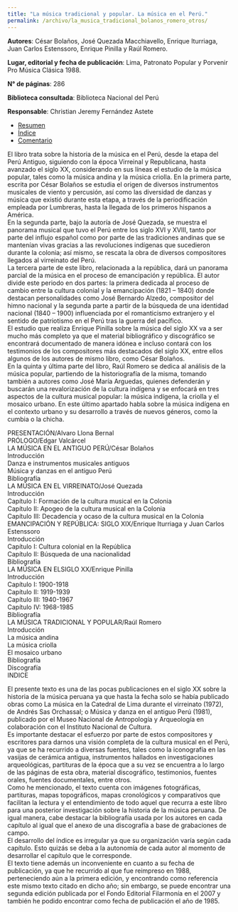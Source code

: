 ```yaml
---
title: "La música tradicional y popular. La música en el Perú."
permalink: /archivo/la_musica_tradicional_bolanos_romero_otros/
---
```


**Autores**: César Bolaños, José Quezada Macchiavello, Enrique Iturriaga, Juan Carlos Estenssoro, Enrique Pinilla y Raúl Romero.

**Lugar, editorial y fecha de publicación**: Lima, Patronato Popular y Porvenir Pro Música Clásica 1988.

**N° de páginas**: 286

**Biblioteca consultada**: Biblioteca Nacional del Perú

**Responsable**: Christian Jeremy Fernández Astete
  
<ul class="nav nav-tabs">
  <li class="active"><a href="#resumen" data-toggle="tab">Resumen</a></li>
  <li><a href="#indice" data-toggle="tab">Índice</a></li>
  <li><a href="#comentario" data-toggle="tab">Comentario</a></li>
</ul>
<div id="myTabContent" class="tab-content">
  <div class="tab-pane fade active in" id="resumen">
    <p>El libro trata sobre la historia de la música en el Perú, desde la etapa del Perú Antiguo, siguiendo con la época Virreinal y Republicana, hasta avanzado el siglo XX, considerando en sus líneas el estudio de la música popular, tales como la música andina y la música criolla. En la primera parte, escrita por César Bolaños se estudia el origen de diversos instrumentos musicales de viento y percusión, así como las diversidad de danzas y música que existió durante esta etapa, a través de la periodificación empleada por Lumbreras, hasta la llegada de los primeros hispanos a América.<br>
En la segunda parte, bajo la autoría de José Quezada, se muestra el panorama musical que tuvo el Perú entre los siglo XVI y XVIII, tanto por parte del influjo español como por parte de las tradiciones andinas que se mantenían vivas gracias a las revoluciones indígenas que sucedieron durante la colonia; así mismo, se rescata la obra de diversos compositores llegados al virreinato del Perú.<br>
La tercera parte de este libro, relacionada a la república, dará un panorama parcial de la música en el proceso de emancipación y república. El autor divide este periodo en dos partes: la primera dedicada al proceso de cambio entre la cultura colonial y la emancipación (1821 – 1840) donde destacan personalidades como José Bernardo Alzedo, compositor del himno nacional y la segunda parte a partir de la búsqueda de una identidad nacional (1840 – 1900) influenciada por el romanticismo extranjero y el sentido de patriotismo en el Perú tras la guerra del pacífico.<br>
El estudio que realiza Enrique Pinilla sobre la música del siglo XX va a ser mucho más completo ya que el material bibliográfico y discográfico se encontrará documentado de manera idónea e incluso contará con los testimonios de los compositores más destacados del siglo XX, entre ellos algunos de los autores de mismo libro, como César Bolaños.<br>
En la quinta y  última parte del libro, Raúl Romero se dedica al análisis de la música popular, partiendo de la historiografía de la misma, tomando también a autores como José María Arguedas, quienes defenderán y buscarán una revalorización de la cultura indígena y se enfocará en tres aspectos de la cultura musical popular: la música indígena, la criolla y el mosaico urbano. En este último apartado habla sobre la música indígena en el contexto urbano y su desarrollo a través de nuevos géneros, como la cumbia o la chicha.<br>
</p>
  </div>
  <div class="tab-pane fade" id="indice">
   PRESENTACIÓN/Alvaro Llona Bernal <br> 
PRÓLOGO/Edgar Valcárcel  <br>
LA MÚSICA EN EL ANTIGUO PERÚ/César Bolaños  <br>
Introducción  <br>
Danza e instrumentos musicales antiguos <br> 
Música y danzas en el antiguo Perú  <br>
Bibliografía  <br>
LA MÚSICA EN EL VIRREINATO/José Quezada  <br>
Introducción  <br>
Capítulo I: Formación de la cultura musical en la Colonia  <br>
Capítulo II: Apogeo de la cultura musical en la Colonia <br> 
Capítulo III: Decadencia y ocaso de la cultura musical en la Colonia <br> 
EMANCIPACIÓN Y REPÚBLICA: SIGLO XIX/Enrique Iturriaga y Juan Carlos Estenssoro<br>
Introducción  <br>
Capítulo I: Cultura colonial en la República <br>
Capítulo II: Búsqueda de una nacionalidad <br>
Bibliografía<br>
LA MÚSICA EN ELSIGLO XX/Enrique Pinilla<br>
Introducción  <br>
Capítulo I: 1900-1918 <br>
Capítulo II: 1919-1939  <br>
Capítulo III: 1940-1967 <br>
Capítulo IV: 1968-1985 <br>
Bibliografía <br>
LA MÚSICA TRADICIONAL Y POPULAR/Raúl Romero <br>
Introducción <br> 
La música andina <br>
La música criolla <br>
El mosaico urbano<br>
Bibliografía <br>
Discografía <br>
INDICE  <br>

  </div>
  <div class="tab-pane fade" id="comentario">
    <p>
    El presente texto es una de las pocas publicaciones en el siglo XX sobre la historia de la música peruana ya que hasta la fecha solo se había publicado obras como La música en la Catedral de Lima durante el virreinato (1972), de Andrés Sas Orchassal; o Música y danza en el antiguo Perú (1981), publicado por el Museo Nacional de Antropología y Arqueología en colaboración con el Instituto Nacional de Cultura.  <br>
Es importante destacar el esfuerzo por parte de estos compositores y escritores para darnos una visión completa de la cultura musical en el Perú, ya que se ha recurrido a diversas fuentes, tales como la iconografía en las vasijas de cerámica antigua, instrumentos hallados en investigaciones arqueológicas, partituras de la época que a su vez se encuentra a lo largo de las páginas de esta obra, material discográfico, testimonios, fuentes orales, fuentes documentales, entre otros. <br>
Como he mencionado, el texto cuenta con imágenes fotográficas, partituras, mapas topográficos, mapas cronológicos y comparativos que facilitan la lectura y el entendimiento de todo aquel que recurra a este libro para una posterior investigación sobre la historia de la música peruana. De igual manera, cabe destacar la bibliografía usada por los autores en cada capítulo al igual que el anexo de una discografía a base de grabaciones de campo. <br>
El desarrollo del índice es irregular ya que su organización varía según cada capítulo. Esto quizás se deba a la autonomía de cada autor al momento de desarrollar el capítulo que le corresponde. <br>
El texto tiene además un inconveniente en cuanto a su fecha de publicación, ya que he recurrido al que fue reimpreso en 1988, perteneciendo aún a la primera edición, y encontrando como referencia este mismo texto citado en dicho año; sin embargo, se puede encontrar una segunda edición publicada por el Fondo Editorial Filarmonía en el 2007 y también he podido encontrar como fecha de publicación el año de 1985.
    </p>
  </div>
</div>
